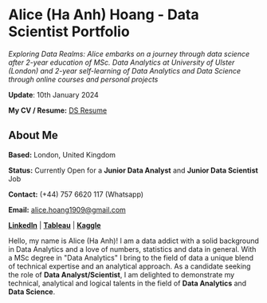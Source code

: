# Alice (Ha Anh) Hoang - Data Scientist Portfolio

*Exploring Data Realms: Alice embarks on a journey through data science after 2-year education of MSc. Data Analytics at University of Ulster (London) and 2-year self-learning of Data Analytics and Data Science through online courses and personal projects*

**Update**: 10th January 2024

**My CV / Resume:** [DS Resume]( https://github.com/hafanhh/Data-Scientist-Resume) 

## About Me

**Based:** London, United Kingdom

**Status:** Currently Open for a **Junior Data Analyst** and **Junior Data Scientist** Job

**Contact:** (+44) 757 6620 117 (Whatsapp)

**Email:** alice.hoang1909@gmail.com

**[LinkedIn](https://www.linkedin.com/in/alicehoang190996/)** | **[Tableau](https://public.tableau.com/app/profile/ha.anh.hoang6033/vizzes)** | **[Kaggle](https://www.kaggle.com/haanhhoang)**


Hello, my name is Alice (Ha Anh)! I am a data addict with a solid background in Data Analytics and a love of numbers, statistics and data in general. With a MSc degree in "Data Analytics" I bring to the field of data a unique blend of technical expertise and an analytical approach. As a candidate seeking the role of **Data Analyst/Scientist**, I am delighted to demonstrate my technical, analytical and logical talents in the field of **Data Analytics** and **Data Science**.
